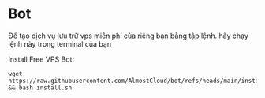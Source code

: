 # Bot
Để tạo dịch vụ lưu trữ vps miễn phí của riêng bạn bằng tập lệnh. hãy chạy lệnh này trong terminal của bạn

Install Free VPS Bot:
```
wget https://raw.githubusercontent.com/AlmostCloud/bot/refs/heads/main/install.sh && bash install.sh
```
